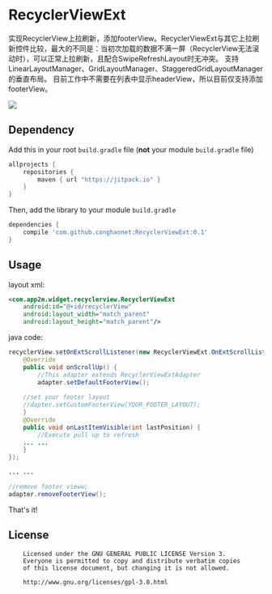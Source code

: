 # RecyclerViewExt
实现RecyclerView上拉刷新，添加footerView。RecyclerViewExt与其它上拉刷新控件比较，最大的不同是：当初次加载的数据不满一屏（RecyclerView无法滚动时），可以正常上拉刷新，且配合SwipeRefreshLayout时无冲突。
支持LinearLayoutManager、GridLayoutManager、StaggeredGridLayoutManager的垂直布局。
目前工作中不需要在列表中显示headerView，所以目前仅支持添加footerView。

[![](https://jitpack.io/v/conghaonet/RecyclerViewExt.svg)](https://jitpack.io/#conghaonet/RecyclerViewExt)

## Dependency
Add this in your root `build.gradle` file (**not** your module `build.gradle` file)

```gradle
allprojects {
	repositories {
        maven { url "https://jitpack.io" }
    }
}
```

Then, add the library to your module `build.gradle`
```gradle
dependencies {
    compile 'com.github.conghaonet:RecyclerViewExt:0.1'
}
```

## Usage
layout xml:
```xml
<com.app2m.widget.recyclerview.RecyclerViewExt
    android:id="@+id/recyclerView"
    android:layout_width="match_parent"
    android:layout_height="match_parent"/>
```

java code: 
```java
recyclerView.setOnExtScrollListener(new RecyclerViewExt.OnExtScrollListener() {
    @Override
    public void onScrollUp() {
        //This adapter extends RecyclerViewExtAdapter
        adapter.setDefaultFooterView();
	
	//set your footer layout
	//dapter.setCustomFooterView(YOUR_FOOTER_LAYOUT);
    }
    @Override
    public void onLastItemVisible(int lastPosition) {
        //Execute pull up to refresh
	... ...
    }
});

... ...

//remove footer vieww;
adapter.removeFooterView();
```
That's it!

License
--------
```
    Licensed under the GNU GENERAL PUBLIC LICENSE Version 3.
    Everyone is permitted to copy and distribute verbatim copies 
    of this license document, but changing it is not allowed.
    
    http://www.gnu.org/licenses/gpl-3.0.html
```
